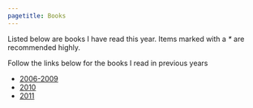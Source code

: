 ```yaml
---
pagetitle: Books
---
```

Listed below are books I have read this year. Items marked with a <em
class="impt">*</em> are recommended highly.

Follow the links below for the books I read in previous years

* [2006-2009](/books/old_2006-2009.html)
* [2010](/books/2010.html)
* [2011](/books/2011.html)